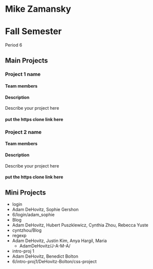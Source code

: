 Mike Zamansky
==========

# Fall Semester
Period 6

## Main Projects

### Project 1 name
#### Team members
#### Description
Describe your project here
#### put the https clone link here

### Project 2 name
#### Team members
#### Description
Describe your project here
#### put the https clone link here

## Mini Projects

 * login
  * Adam DeHovitz, Sophie Gershon
  * 6/login/adam_sophie
 * Blog
  * Adam DeHovitz, Hubert Puszklewicz, Cynthia Zhou, Rebecca Yuste 
  * cyntzhou/Blog
 * regexp
  * Adam DeHovitz, Justin Kim, Anya Hargil, Maria 
	* AdamDeHovitz/J-A-M-A/
 * intro-proj 1
  * Adam DeHovitz, Benedict Bolton
  * 6/intro-proj1/DeHovitz-Bolton/css-project

